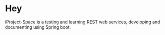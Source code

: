 # Hey
iProject-Space is a testing and learning REST web services, developing and documenting using Spring boot.
